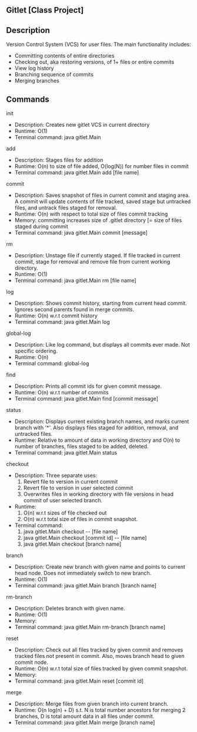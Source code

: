 ## Gitlet [Class Project]

## Description
Version Control System (VCS) for user files. The main functionality includes:

- Committing contents of entire directories
- Checking out, aka restoring versions, of 1+ files or entire commits
- View log history
- Branching sequence of commits
- Merging branches

## Commands
init
- Description: Creates new gitlet VCS in current directory
- Runtime: O(1)
- Terminal command: java gitlet.Main

add
- Description: Stages files for addition
- Runtime: O(n) to size of file added, O(log(N)) for number files in commit
- Terminal command: java gitlet.Main add [file name]

commit
- Description: Saves snapshot of files in current commit and staging area. A commit will update contents of file tracked, saved stage but untracked files, and untrack files staged for removal.
- Runtime: O(n) with respect to total size of files commit tracking
- Memory: committing increases size of .gitlet directory [= size of files staged during commit
- Terminal command: java gitlet.Main commit [message]

rm
- Description: Unstage file if currently staged. If file tracked in current commit, stage for removal and remove file from current working directory.
- Runtime: O(1)
- Terminal command: java gitlet.Main rm [file name]

log
- Description: Shows commit history, starting from current head commit. Ignores second parents found in merge commits.
- Runtime: O(n) w.r.t commit history
- Terminal command: java gitlet.Main log

global-log
- Description: Like log command, but displays all commits ever made. Not specific ordering.
- Runtime: O(n)
- Terminal command: global-log

find
- Description: Prints all commit ids for given commit message.
- Runtime: O(n) w.r.t number of commits
- Terminal command: java gitlet.Main find [commit message]

status
- Description: Displays current existing branch names, and marks current branch with '*'. Also displays files staged for addition, removal, and untracked files.
- Runtime: Relative to amount of data in working directory and O(n) to number of branches, files staged to be added, deleted.
- Terminal command: java gitlet.Main status

checkout
- Description: Three separate uses:
    1. Revert file to version in current commit
    2. Revert file to version in user selected commit
    3. Overwrites files in working directory with file versions in head commit of user selected branch.
- Runtime:
    1. O(n) w.r.t sizes of file checked out
    2. O(n) w.r.t total size of files in commit snapshot.
- Terminal command:
    1. java gitlet.Main checkout -- [file name]
    2. java gitlet.Main checkout [commit id] -- [file name]
    3. java gitlet.Main checkout [branch name]

branch
- Description: Create new branch with given name and points to current head node. Does not immediately switch to new branch.
- Runtime: O(1)
- Terminal command: java gitlet.Main branch [branch name]

rm-branch
- Description: Deletes branch with given name.
- Runtime: O(1)
- Memory:
- Terminal command: java gitlet.Main rm-branch [branch name]

reset
- Description: Check out all files tracked by given commit and removes tracked files not present in commit. Also, moves branch head to given commit node.
- Runtime: O(n) w.r.t total size of files tracked by given commit snapshot.
- Memory:
- Terminal command: java gitlet.Main reset [commit id]

merge
- Description: Merge files from given branch into current branch.
- Runtime: O(n log(n) + D) s.t. N is total number ancestors for merging 2 branches, D is total amount data in all files under commit.
- Terminal command: java gitlet.Main merge [branch name]